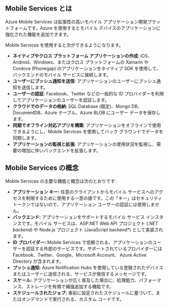 ## <a name="what-is"></a>Mobile Services とは

Azure Mobile Services は拡張性の高いモバイル アプリケーション開発プラットフォームです。Azure を使用するとモバイル デバイスのアプリケーションに強化された機能を追加できます。

Mobile Services を使用すると次ができるようになります。

+ **ネイティブやクロス プラットフォーム アプリケーションの作成**: iOS、Android、Windows、またはクロス プラットフォームの Xamarin や Cordova (Phonegap) のアプリケーションをネイティブ SDK を使用して、バックエンドのモバイル サービスに接続します。  
+ **ユーザーにプッシュ通知を送信**: アプリケーションのユーザーにプッシュ通知を送信します。
+ **ユーザーの認証**: Facebook、Twitter などの一般的な ID プロバイダーを利用してアプリケーションのユーザーを認証します。
+ **クラウドでのデータの格納**: SQL Database (既定)、Mongo DB、DocumentDB、Azure テーブル、Azure BLOB にユーザー データを保存します。 
+ **同期でオフライン対応アプリを構築**: アプリケーションをオフラインで使用できるようにし、Mobile Services を使用してバック グラウンドでデータを同期します。
+ **アプリケーションの監視と拡張**: アプリケーションの使用状況を監視し、需要の増加に伴いバックエンドを拡張します。 

## <a name="concepts"></a>Mobile Services の概念

Mobile Services の主要な機能と概念は次のとおりです:

+ **アプリケーション キー:** 任意のクライアントからモバイル サービスへのアクセスを制限するために使用する一意の値です。この「キー」はセキュリティ トークンではないので、アプリケーション ユーザーの認証には使用しません。    
+ **バックエンド:** アプリケーションをサポートするモバイル サービス インスタンスです。モバイル サービスは、ASP.NET Web API プロジェクト (*.NET backend*) や Node.js プロジェクト (JavaScript backend*) として実装されます。
+ **ID プロバイダー:** Mobile Services で信頼される、アプリケーションのユーザーを認証する外部のサービスです。サポートされているプロバイダーには Facebook、Twitter、Google、Microsoft Account、 Azure Active Directory が含まれます。 
+ **プッシュ通知:** Azure Notification Hubs を使用している登録されたデバイスまたはユーザーに送信される、サービスが発信するメッセージです。
+ **スケール:** アプリケーションが広く普及した場合に、処理能力、パフォーマンス、ストレージを有償で補強追加する機能です。
+ **スケジュールされたジョブ:** 事前に設定されたスケジュールに基づいて、またはオンデマンドで実行される、カスタム コードです。

<!---HONumber=July15_HO1-->